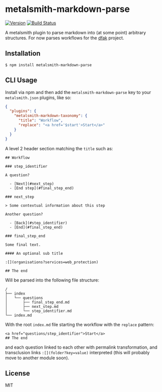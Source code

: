 # metalsmith-markdown-parse

[![Version](https://img.shields.io/npm/v/metalsmith-markdown-parse.svg)](https://npmjs.com/package/metalsmith-markdown-parse) [![Build Status](https://travis-ci.org/contentascode/metalsmith-markdown-parse.svg?branch=master)](https://travis-ci.org/contentascode/metalsmith-markdown-parse)

  A metalsmith plugin to parse markdown into (at some point) arbitrary structures. For now parses workflows for the [dfak](https://gitlab.com/rarenet/dfak) project.

## Installation

    $ npm install metalsmith-markdown-parse

## CLI Usage

  Install via npm and then add the `metalsmith-markdown-parse` key to your `metalsmith.json` plugins, like so:

```json
{
  "plugins": {
    "metalsmith-markdown-taxonomy": {
      "title": "Workflow",
      "replace": "<a href='$start'>Start</a>"
    }
  }
}
```

A level 2 header section matching the `title` such as:
```
## Workflow

### step_identifier

A question?

  - [Next](#next_step)
  - [End step](#final_step_end)

### next_step

> Some contextual information about this step

Another question?

  - [Back](#step_identifier)
  - [End](#final_step_end)

### final_step_end

Some final text.

#### An optional sub title

:[](organisations?services=web_protection)

## The end
```

Will be parsed into the following file structure:
```
/
├── index
│   └── questions
│       ├── final_step_end.md
│       ├── next_step.md
│       └── step_identifier.md
└── index.md
```

With the root `index.md` file starting the workflow with the `replace` pattern:
```
<a href="questions/step_identifier">Start</a>
## The end
```

and each question linked to each other with permalink transformation, and transclusion links `:[](folder?key=value)` interpreted (this will probably move to another module soon).

## License

  MIT
